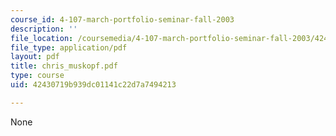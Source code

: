 ```yaml
---
course_id: 4-107-march-portfolio-seminar-fall-2003
description: ''
file_location: /coursemedia/4-107-march-portfolio-seminar-fall-2003/42430719b939dc01141c22d7a7494213_chris_muskopf.pdf
file_type: application/pdf
layout: pdf
title: chris_muskopf.pdf
type: course
uid: 42430719b939dc01141c22d7a7494213

---
```

None